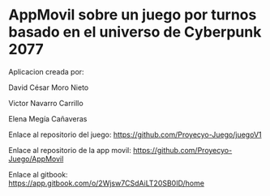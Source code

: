 # AppMovil sobre un juego por turnos basado en el universo de Cyberpunk 2077 

Aplicacion creada por:

David César Moro Nieto

Victor Navarro Carrillo

Elena Megía Cañaveras

Enlace al repositorio del juego: https://github.com/Proyecyo-Juego/juegoV1

Enlace al repositorio de la app movil: https://github.com/Proyecyo-Juego/AppMovil

Enlace al gitbook: https://app.gitbook.com/o/2Wjsw7CSdAiLT20SB0ID/home
